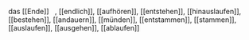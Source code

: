 das [[Ende]]  
, [[endlich]], [[aufhören]], [[entstehen]], [[hinauslaufen]], [[bestehen]], [[andauern]], [[münden]], [[entstammen]], [[stammen]], [[auslaufen]], [[ausgehen]], [[ablaufen]]